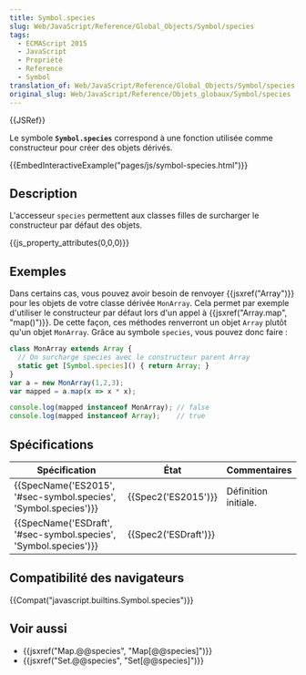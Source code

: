 ```yaml
---
title: Symbol.species
slug: Web/JavaScript/Reference/Global_Objects/Symbol/species
tags:
  - ECMAScript 2015
  - JavaScript
  - Propriété
  - Reference
  - Symbol
translation_of: Web/JavaScript/Reference/Global_Objects/Symbol/species
original_slug: Web/JavaScript/Reference/Objets_globaux/Symbol/species
---
```

{{JSRef}}

Le symbole **`Symbol.species`** correspond à une fonction utilisée comme constructeur pour créer des objets dérivés.

{{EmbedInteractiveExample("pages/js/symbol-species.html")}}

## Description

L'accesseur `species` permettent aux classes filles de surcharger le constructeur par défaut des objets.

{{js_property_attributes(0,0,0)}}

## Exemples

Dans certains cas, vous pouvez avoir besoin de renvoyer {{jsxref("Array")}} pour les objets de votre classe dérivée `MonArray`. Cela permet par exemple d'utiliser le constructeur par défaut lors d'un appel à {{jsxref("Array.map", "map()")}}. De cette façon, ces méthodes renverront un objet `Array` plutôt qu'un objet `MonArray`. Grâce au symbole `species`, vous pouvez donc faire :

```js
class MonArray extends Array {
  // On surcharge species avec le constructeur parent Array
  static get [Symbol.species]() { return Array; }
}
var a = new MonArray(1,2,3);
var mapped = a.map(x => x * x);

console.log(mapped instanceof MonArray); // false
console.log(mapped instanceof Array);    // true
```

## Spécifications

| Spécification                                                                        | État                         | Commentaires         |
| ------------------------------------------------------------------------------------ | ---------------------------- | -------------------- |
| {{SpecName('ES2015', '#sec-symbol.species', 'Symbol.species')}} | {{Spec2('ES2015')}}     | Définition initiale. |
| {{SpecName('ESDraft', '#sec-symbol.species', 'Symbol.species')}} | {{Spec2('ESDraft')}} |                      |

## Compatibilité des navigateurs

{{Compat("javascript.builtins.Symbol.species")}}

## Voir aussi

- {{jsxref("Map.@@species", "Map[@@species]")}}
- {{jsxref("Set.@@species", "Set[@@species]")}}
